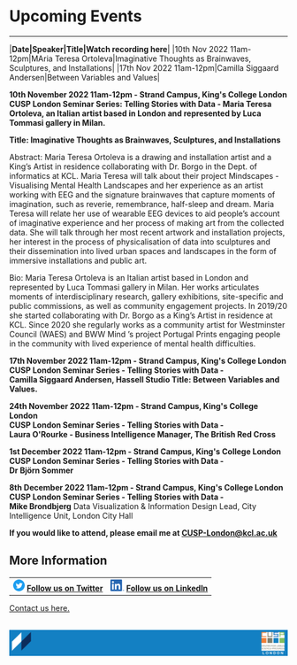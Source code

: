 # Upcoming Events

------------
|**Date|Speaker|Title|Watch recording here**|
|10th Nov 2022 11am-12pm|MAria Teresa Ortoleva|Imaginative Thoughts as Brainwaves, Sculptures, and Installations|
|17th Nov 2022 11am-12pm|Camilla Siggaard Andersen|Between Variables and Values|



**10th November 2022 11am-12pm - Strand Campus, King's College London <br>
CUSP London Seminar Series: Telling Stories with Data - 
Maria Teresa Ortoleva, an Italian artist based in London and represented by Luca Tommasi gallery in Milan. <br>**

**Title: Imaginative Thoughts as Brainwaves, Sculptures, and Installations**

Abstract:
Maria Teresa Ortoleva is a drawing and installation artist and a King’s Artist in residence collaborating with Dr. Borgo in the Dept. of informatics at KCL. Maria Teresa will talk about their project Mindscapes - Visualising Mental Health Landscapes and her experience as an artist working with EEG and the signature brainwaves that capture moments of imagination, such as reverie, remembrance, half-sleep and dream. Maria Teresa will relate her use of wearable EEG devices to aid people’s account of imaginative experience and her process of making art from the collected data. She will talk through her most recent artwork and installation projects, her interest in the process of physicalisation of data into sculptures and their dissemination into lived urban spaces and landscapes in the form of immersive installations and public art.

Bio:
Maria Teresa Ortoleva is an Italian artist based in London and represented by Luca Tommasi gallery in Milan. Her works articulates moments of interdisciplinary research, gallery exhibitions, site-specific and public commissions, as well as community engagement projects. In 2019/20 she started collaborating with Dr. Borgo as a King’s Artist in residence at KCL. Since 2020 she regularly works as a community artist for Westminster Council (WAES) and BWW Mind ’s project Portugal Prints engaging people in the community with lived experience of mental health difficulties.

**17th November 2022  11am-12pm - Strand Campus, King's College London
CUSP London Seminar Series - Telling Stories with Data - <br>
Camilla Siggaard Andersen, Hassell Studio 
Title: Between Variables and Values.**

**24th November 2022 11am-12pm - Strand Campus, King's College London <br>
CUSP London Seminar Series - Telling Stories with Data - <br>
Laura O'Rourke - Business Intelligence Manager, The British Red Cross**

**1st December 2022 11am-12pm - Strand Campus, King's College London <br>
CUSP London Seminar Series - Telling Stories with Data - <br>
Dr Björn Sommer**

**8th December 2022 11am-12pm - Strand Campus, King's College London <br>
CUSP London Seminar Series - Telling Stories with Data - <br>
Mike Brondbjerg**
Data Visualization & Information Design Lead, City Intelligence Unit, London City Hall



**If you would like to attend, please email me at CUSP-London@kcl.ac.uk**
                                     

## More Information

<table border="0" cellspacing="0" cellpadding="0">
  <tr>
    <th>
<a href="https://twitter.com/cusplondon?lang=en"><img src="./assets/Twitterblue.svg" alt="Twitter" style="width:21px;height:21px;"></a>
<a href="https://twitter.com/cusplondon?lang=en">Follow us on Twitter</a>
    </th>
        <th>
<a href="https://www.linkedin.com/company/centre-for-urban-science-and-progress-london-cusp-london-king-s-college-london/"><img src="./assets/LI-In-Bug.png" alt="Linked In" style="height:21px;"></a>
<a href="https://www.linkedin.com/company/centre-for-urban-science-and-progress-london-cusp-london-king-s-college-london/)">Follow us on LinkedIn</a>
       </th>
   </tr>
</table>
  
[Contact us here.](./YouCanJoinUs.md)<br><br>

![CUSP London Logo](./assets/CUSPbanner_thin_03.png)
